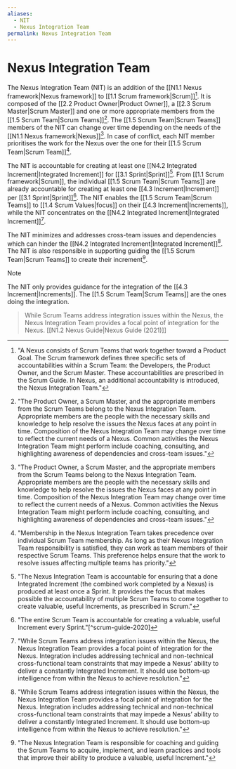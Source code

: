 ```yaml
---
aliases:
  - NIT
  - Nexus Integration Team
permalink: Nexus Integration Team
---
```

# Nexus Integration Team

The Nexus Integration Team (NIT) is an addition of the [[N1.1 Nexus framework|Nexus framework]] to [[1.1 Scrum framework|Scrum]][^nexus-accountability]. It is composed of the [[2.2 Product Owner|Product Owner]], a [[2.3 Scrum Master|Scrum Master]] and one or more appropriate members from the [[1.5 Scrum Team|Scrum Teams]][^nexus-members]. The [[1.5 Scrum Team|Scrum Teams]] members of the NIT can change over time depending on the needs of the [[N1.1 Nexus framework|Nexus]][^nexus-members]. In case of conflict, each NIT member prioritises the work for the Nexus over the one for their [[1.5 Scrum Team|Scrum Team]][^membership-precedence].

The NIT is accountable for creating at least one [[N4.2 Integrated Increment|Integrated Increment]] for [[3.1 Sprint|Sprint]][^nit-is-accountable]. From [[1.1 Scrum framework|Scrum]], the individual [[1.5 Scrum Team|Scrum Teams]] are already accountable for creating at least one [[4.3 Increment|Increment]] per [[3.1 Sprint|Sprint]][^increment-sprint-accountability]. The NIT enables the [[1.5 Scrum Team|Scrum Teams]] to [[1.4 Scrum Values|focus]] on their [[4.3 Increment|Increments]], while the NIT concentrates on the [[N4.2 Integrated Increment|Integrated Increment]][^nit-focus-integration].

The NIT minimizes and addresses cross-team issues and dependencies which can hinder the [[N4.2 Integrated Increment|Integrated Increment]][^nit-focus-integration]. The NIT is also responsible in supporting guiding the [[1.5 Scrum Team|Scrum Teams]] to create their increment[^nit-coaching].

> [!note]
> The NIT only provides guidance for the integration of the [[4.3 Increment|Increments]]. The [[1.5 Scrum Team|Scrum Teams]] are the ones doing the integration.
> > While Scrum Teams address integration issues within the Nexus, the Nexus Integration Team provides a focal point of integration for the Nexus.
> > [[N1.2 Nexus Guide|Nexus Guide (2021)]]


[^nexus-accountability]: "A Nexus consists of Scrum Teams that work together toward a Product Goal. The Scrum framework defines three specific sets of accountabilities within a Scrum Team: the Developers, the Product Owner, and the Scrum Master. These accountabilities are prescribed in the Scrum Guide. In Nexus, an additional accountability is introduced, the Nexus Integration Team."[^nexus-guide-2021]

[^nit-is-accountable]: "The Nexus Integration Team is accountable for ensuring that a done Integrated Increment (the combined work completed by a Nexus) is produced at least once a Sprint. It provides the focus that makes possible the accountability of multiple Scrum Teams to come together to create valuable, useful Increments, as prescribed in Scrum."[^nexus-guide-2021]

[^nit-focus-integration]: "While Scrum Teams address integration issues within the Nexus, the Nexus Integration Team provides a focal point of integration for the Nexus. Integration includes addressing technical and non-technical cross-functional team constraints that may impede a Nexus’ ability to deliver a constantly Integrated Increment. It should use bottom-up intelligence from within the Nexus to achieve resolution."[^nexus-guide-2021]

[^nexus-members]: "The Product Owner, a Scrum Master, and the appropriate members from the Scrum Teams belong to the Nexus Integration Team. Appropriate members are the people with the necessary skills and knowledge to help resolve the issues the Nexus faces at any point in time. Composition of the Nexus Integration Team may change over time to reflect the current needs of a Nexus. Common activities the Nexus Integration Team might perform include coaching, consulting, and highlighting awareness of dependencies and cross-team issues."[^nexus-guide-2021]

[^nit-coaching]: "The Nexus Integration Team is responsible for coaching and guiding the Scrum Teams to acquire, implement, and learn practices and tools that improve their ability to produce a valuable, useful Increment."[^nexus-guide-2021]

[^membership-precedence]: "Membership in the Nexus Integration Team takes precedence over individual Scrum Team membership. As long as their Nexus Integration Team responsibility is satisfied, they can work as team members of their respective Scrum Teams. This preference helps ensure that the work to resolve issues affecting multiple teams has priority."[^nexus-guide-2021]

[^increment-sprint-accountability]: "The entire Scrum Team is accountable for creating a valuable, useful Increment every Sprint."[^scrum-guide-2020]

[^nexus-guide-2021]: [[N1.2 Nexus Guide|Nexus Guide (2021)]]
